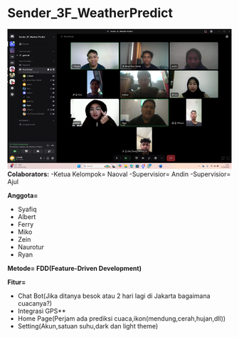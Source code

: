 # Sender_3F_WeatherPredict
**![WeatherApp](image.png)**
**Colaborators:**
-Ketua Kelompok= Naoval
-Supervisior= Andin
-Supervisior= Ajul

**Anggota=** 
- Syafiq
- Albert 
- Ferry
- Miko
- Zein
- Naurotur
- Ryan

**Metode= FDD(Feature-Driven Development)**

**Fitur=** 
- Chat Bot(Jika ditanya besok atau 2 hari lagi di Jakarta bagaimana cuacanya?)
- Integrasi GPS**
- Home Page(Perjam ada prediksi cuaca,ikon(mendung,cerah,hujan,dll))
- Setting(Akun,satuan suhu,dark dan light theme)